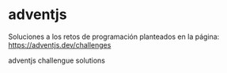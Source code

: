 # adventjs

Soluciones a los retos de programación planteados en la página: https://adventjs.dev/challenges

adventjs challengue solutions
